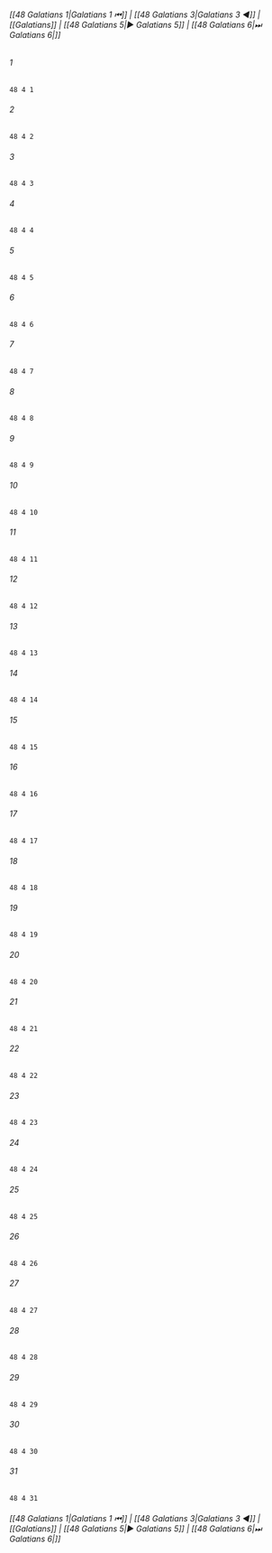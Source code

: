 
###### [[48 Galatians 1|Galatians 1 ⏮]] | [[48 Galatians 3|Galatians 3 ◀]] | [[Galatians]] | [[48 Galatians 5|▶ Galatians 5]] | [[48 Galatians 6|⏭ Galatians 6|]]

###### 1
``` verse
48 4 1 
```
###### 2
``` verse
48 4 2 
```
###### 3
``` verse
48 4 3 
```
###### 4
``` verse
48 4 4 
```
###### 5
``` verse
48 4 5 
```
###### 6
``` verse
48 4 6 
```
###### 7
``` verse
48 4 7 
```
###### 8
``` verse
48 4 8 
```
###### 9
``` verse
48 4 9 
```
###### 10
``` verse
48 4 10 
```
###### 11
``` verse
48 4 11 
```
###### 12
``` verse
48 4 12 
```
###### 13
``` verse
48 4 13 
```
###### 14
``` verse
48 4 14 
```
###### 15
``` verse
48 4 15 
```
###### 16
``` verse
48 4 16 
```
###### 17
``` verse
48 4 17 
```
###### 18
``` verse
48 4 18 
```
###### 19
``` verse
48 4 19 
```
###### 20
``` verse
48 4 20 
```
###### 21
``` verse
48 4 21 
```
###### 22
``` verse
48 4 22 
```
###### 23
``` verse
48 4 23 
```
###### 24
``` verse
48 4 24 
```
###### 25
``` verse
48 4 25 
```
###### 26
``` verse
48 4 26 
```
###### 27
``` verse
48 4 27 
```
###### 28
``` verse
48 4 28 
```
###### 29
``` verse
48 4 29 
```
###### 30
``` verse
48 4 30 
```
###### 31
``` verse
48 4 31 
```

###### [[48 Galatians 1|Galatians 1 ⏮]] | [[48 Galatians 3|Galatians 3 ◀]] | [[Galatians]] | [[48 Galatians 5|▶ Galatians 5]] | [[48 Galatians 6|⏭ Galatians 6|]]


